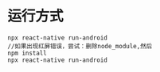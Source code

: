 # 运行方式

```shsh
npx react-native run-android
//如果出现红屏错误，尝试：删除node_module,然后
npm install
npx react-native run-android
```

